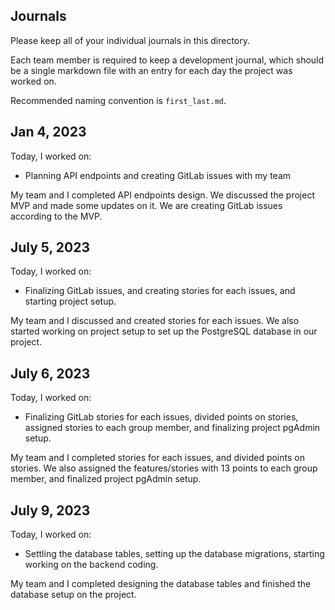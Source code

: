## Journals

Please keep all of your individual journals in this directory.

Each team member is required to keep a development journal, which should be a single markdown file with an entry for each day the project was worked on.

Recommended naming convention is `first_last.md`.

## Jan 4, 2023

Today, I worked on:

* Planning API endpoints and creating GitLab issues with my team

My team and I completed API endpoints design. We discussed the project MVP and made some updates on it. We are creating GitLab issues according to the MVP.

## July 5, 2023

Today, I worked on:

* Finalizing GitLab issues, and creating stories for each issues, and starting project setup.

My team and I discussed and created stories for each issues. We also started working on project setup to set up the PostgreSQL database in our project.

## July 6, 2023

Today, I worked on:

* Finalizing GitLab stories for each issues, divided points on stories, assigned stories to each group member, and finalizing project pgAdmin setup.

My team and I completed stories for each issues, and divided points on stories. We also assigned the features/stories with 13 points to each group member, and finalized project pgAdmin setup.

## July 9, 2023

Today, I worked on:

* Settling the database tables, setting up the database migrations, starting working on the backend coding.

My team and I completed designing the database tables and finished the database setup on the project.
